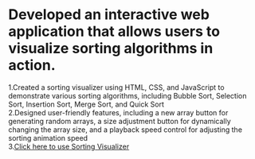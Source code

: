 # Developed an interactive web application that allows users to visualize sorting algorithms in action.
1.Created a sorting visualizer using HTML, CSS, and JavaScript to demonstrate various sorting algorithms, including Bubble Sort, Selection Sort, Insertion Sort, Merge Sort, and Quick Sort
<br>
2.Designed user-friendly features, including a new array button for generating random arrays, a size adjustment
button for dynamically changing the array size, and a playback speed control for adjusting the sorting animation
speed
<br>
3.<a href="https://rohan-sharma2.github.io/Sorting-Visualizer/">Click here to use Sorting Visualizer</a>
